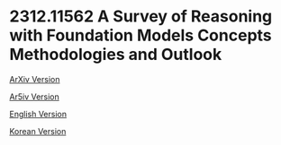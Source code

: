# 2312.11562 A Survey of Reasoning with Foundation Models Concepts Methodologies and Outlook

[ArXiv Version](https://arxiv.org/abs/2312.11562)

[Ar5iv Version](https://ar5iv.org/abs/2312.11562)

[English Version](https://raw.githack.com/kh-kim/arxiv-translator/master/papers/2312.11562/paper.en.html)

[Korean Version](https://raw.githack.com/kh-kim/arxiv-translator/master/papers/2312.11562/paper.ko.html)